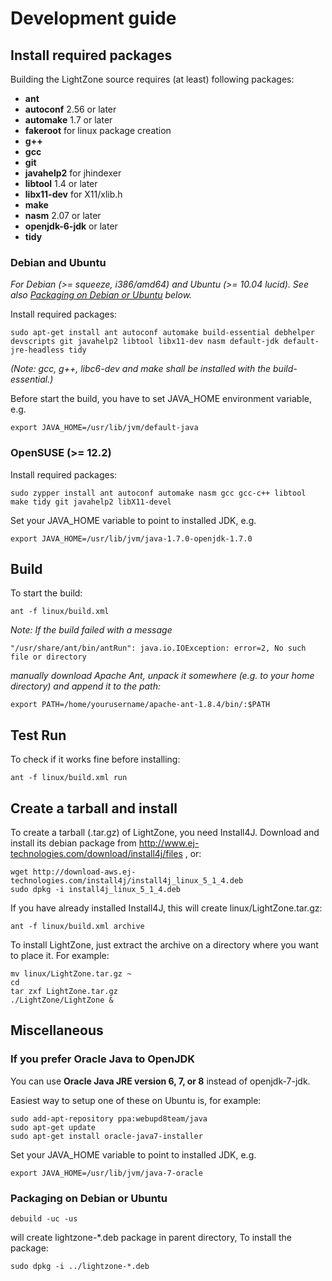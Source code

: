 # Development guide

## Install required packages
Building the LightZone source requires (at least) following packages:
- __ant__
- __autoconf__ 2.56 or later
- __automake__ 1.7 or later
- __fakeroot__ for linux package creation
- __g++__
- __gcc__
- __git__
- __javahelp2__ for jhindexer
- __libtool__ 1.4 or later
- __libx11-dev__ for X11/xlib.h
- __make__
- __nasm__ 2.07 or later
- __openjdk-6-jdk__ or later
- __tidy__

### Debian and Ubuntu
_For Debian (>= squeeze, i386/amd64) and Ubuntu (>= 10.04 lucid). See also [Packaging on Debian or Ubuntu](#packaging_deb) below._

Install required packages:

    sudo apt-get install ant autoconf automake build-essential debhelper devscripts git javahelp2 libtool libx11-dev nasm default-jdk default-jre-headless tidy

_(Note: gcc, g++, libc6-dev and make shall be installed with the build-essential.)_

Before start the build, you have to set JAVA_HOME environment variable, e.g.

    export JAVA_HOME=/usr/lib/jvm/default-java

### OpenSUSE (>= 12.2)
Install required packages:

    sudo zypper install ant autoconf automake nasm gcc gcc-c++ libtool make tidy git javahelp2 libX11-devel

Set your JAVA_HOME variable to point to installed JDK, e.g.

    export JAVA_HOME=/usr/lib/jvm/java-1.7.0-openjdk-1.7.0

## Build
To start the build:

    ant -f linux/build.xml

_Note: If the build failed with a message_

    "/usr/share/ant/bin/antRun": java.io.IOException: error=2, No such file or directory

_manually download Apache Ant, unpack it somewhere (e.g. to your home directory) and append it to the path:_

    export PATH=/home/yourusername/apache-ant-1.8.4/bin/:$PATH

## Test Run
To check if it works fine before installing:

    ant -f linux/build.xml run

## Create a tarball and install
To create a tarball (.tar.gz) of LightZone, you need Install4J.
Download and install its debian package from
http://www.ej-technologies.com/download/install4j/files
, or:

    wget http://download-aws.ej-technologies.com/install4j/install4j_linux_5_1_4.deb
    sudo dpkg -i install4j_linux_5_1_4.deb

If you have already installed Install4J, this will create linux/LightZone.tar.gz:

    ant -f linux/build.xml archive

To install LightZone, just extract the archive on a directory where you want to place it.
For example:

    mv linux/LightZone.tar.gz ~
    cd
    tar zxf LightZone.tar.gz
    ./LightZone/LightZone &

## Miscellaneous
### If you prefer Oracle Java to OpenJDK
You can use __Oracle Java JRE version 6, 7, or 8__ instead of openjdk-7-jdk.

Easiest way to setup one of these on Ubuntu is, for example:

    sudo add-apt-repository ppa:webupd8team/java
    sudo apt-get update
    sudo apt-get install oracle-java7-installer

Set your JAVA_HOME variable to point to installed JDK, e.g.

    export JAVA_HOME=/usr/lib/jvm/java-7-oracle

### <a name="packaging_deb"/>Packaging on Debian or Ubuntu
    debuild -uc -us

will create lightzone-*.deb package in parent directory,
To install the package:

    sudo dpkg -i ../lightzone-*.deb

